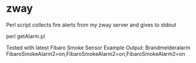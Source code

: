 # zway
Perl script collects fire alerts from my zway server and gives to stdout

perl getAlarm.pl

Tested with latest Fibaro Smoke Sensor
Example Output:
Brandmelderalarm FibaroSmokeAlarm2=on,FibaroSmokeAlarm2=on,FibaroSmokeAlarm2=on
